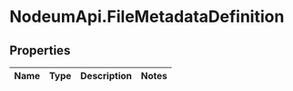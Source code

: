 # NodeumApi.FileMetadataDefinition

## Properties

Name | Type | Description | Notes
------------ | ------------- | ------------- | -------------


